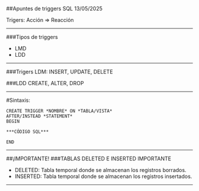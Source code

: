 ##Apuntes de triggers SQL 13/05/2025

Trigers:
Acción => Reacción

---

###Tipos de triggers
- LMD
- LDD

---

###Trigers LDM:
INSERT, UPDATE, DELETE

###LDD
CREATE, ALTER, DROP

---

#Sintaxis:

```
CREATE TRIGGER *NOMBRE* ON *TABLA/VISTA*
AFTER/INSTEAD *STATEMENT*
BEGIN

***CÓDIGO SQL***

END
```

---
##¡IMPORTANTE!
###TABLAS DELETED E INSERTED IMPORTANTE
- DELETED: Tabla temporal donde se almacenan los registros borrados.
- INSERTED: Tabla temporal donde se almacenan los registros insertados.
---



